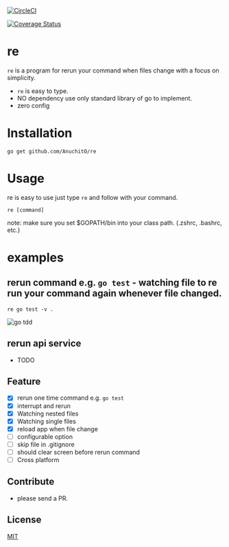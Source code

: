 [![CircleCI](https://circleci.com/gh/AnuchitO/re.svg?style=svg)](https://circleci.com/gh/AnuchitO/re)

[![Coverage Status](https://coveralls.io/repos/github/AnuchitO/re/badge.svg?branch=master&service=github)](https://coveralls.io/github/AnuchitO/re?branch=master&service=github)

# re

`re` is a program for rerun your command when files change with a focus on simplicity.

- `re` is easy to type.
- NO dependency use only standard library of go to implement.
- zero config

# Installation
```
go get github.com/AnuchitO/re
```

# Usage
re is easy to use just type `re` and follow with your command.
```
re [command]
```
note: make sure you set $GOPATH/bin into your class path. (.zshrc, .bashrc, etc.)

# examples
## rerun command e.g. `go test` - watching file to re run your command again whenever file changed.
```
re go test -v .
```

![go tdd](../assets/example_tdd_i.gif?raw=true)

## rerun api service
- TODO

## Feature
* [x] rerun one time command e.g. `go test`
* [x] interrupt and rerun
* [x] Watching nested files
* [x] Watching single files
* [x] reload app when file change
* [ ] configurable option
* [ ] skip file in .gitignore
* [ ] should clear screen before rerun command
* [ ] Cross platform

## Contribute
- please send a PR.

## License
[MIT](https://github.com/AnuchitO/re/blob/master/LICENSE)
